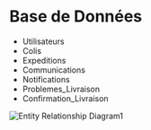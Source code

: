 # Base de Données # 
* Utilisateurs
* Colis
* Expeditions
* Communications
* Notifications
* Problemes_Livraison
* Confirmation_Livraison



![Entity Relationship Diagram1](https://github.com/melamri494/mybpost/assets/120380659/353d4d3b-bed0-486d-9024-cccbb8054970)

